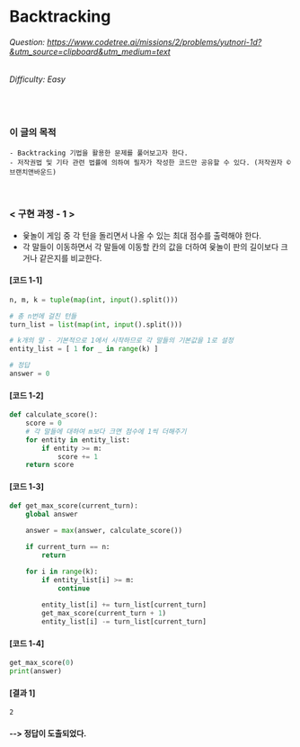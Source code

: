# Backtracking
###### Question: https://www.codetree.ai/missions/2/problems/yutnori-1d?&utm_source=clipboard&utm_medium=text
###### Difficulty: Easy
<br/>

### 이 글의 목적
    - Backtracking 기법을 활용한 문제를 풀어보고자 한다.
    - 저작권법 및 기타 관련 법률에 의하여 필자가 작성한 코드만 공유할 수 있다. (저작권자 © 브랜치앤바운드)
<br/>

### < 구현 과정 - 1 >
- 윷놀이 게임 중 각 턴을 돌리면서 나올 수 있는 최대 점수를 출력해야 한다.
- 각 말들이 이동하면서 각 말들에 이동할 칸의 값을 더하여 윷놀이 판의 길이보다 크거나 같은지를 비교한다.
#### [코드 1-1]
```python
n, m, k = tuple(map(int, input().split()))

# 총 n번에 걸친 턴들
turn_list = list(map(int, input().split()))

# k개의 말 - 기본적으로 1에서 시작하므로 각 말들의 기본값을 1로 설정
entity_list = [ 1 for _ in range(k) ]

# 정답
answer = 0
```
#### [코드 1-2]
```python
def calculate_score():
    score = 0
    # 각 말들에 대하여 m보다 크면 점수에 1씩 더해주기
    for entity in entity_list:
        if entity >= m:
            score += 1
    return score
```
#### [코드 1-3]
```python
def get_max_score(current_turn):
    global answer

    answer = max(answer, calculate_score())

    if current_turn == n:
        return

    for i in range(k):
        if entity_list[i] >= m:
            continue
        
        entity_list[i] += turn_list[current_turn]
        get_max_score(current_turn + 1)
        entity_list[i] -= turn_list[current_turn]
```
#### [코드 1-4]
```python
get_max_score(0)
print(answer)
```
#### [결과 1]
```plaintext
2
```
#### --> 정답이 도출되었다.
